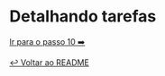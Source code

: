# Detalhando tarefas


[Ir para o passo 10 :arrow_right:](step10.md)

[:leftwards_arrow_with_hook: Voltar ao README ](README.md)
